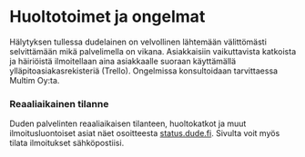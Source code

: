 # Huoltotoimet ja ongelmat

Hälytyksen tullessa dudelainen on velvollinen lähtemään välittömästi selvittämään mikä palvelimella on vikana. Asiakkaisiin vaikuttavista katkoista ja häiriöistä ilmoitellaan aina asiakkaalle suoraan käyttämällä ylläpitoasiakasrekisteriä (Trello). Ongelmissa konsultoidaan tarvittaessa Multim Oy:ta.

### Reaaliaikainen tilanne

Duden palvelinten reaaliaikaisen tilanteen, huoltokatkot ja muut ilmoitusluontoiset asiat näet osoitteesta [status.dude.fi](https://status.dude.fi). Sivulta voit myös tilata ilmoitukset sähköpostiisi.
